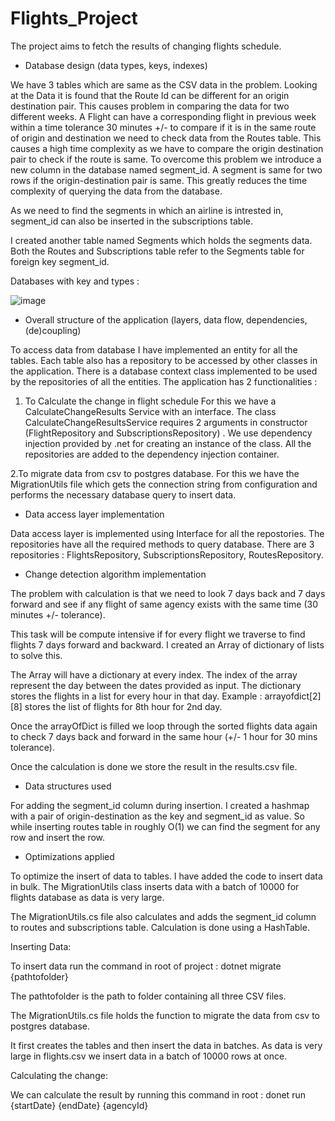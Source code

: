 
# Flights_Project

The project aims to fetch the results of changing flights schedule.

- Database design (data types, keys, indexes)

We have 3 tables which are same as the CSV data in the problem. Looking at the Data it is found that the Route Id can be different for an origin destination pair. This causes problem in comparing the data for two different weeks. A Flight can have a corresponding flight in previous week within a time tolerance 30 minutes +/- to compare if it is in the same route of origin and destination we need to check data from the Routes table. This causes a high time complexity as we have to compare the origin destination pair to check if the route is same. To overcome this problem we introduce a new column in the database named segment_id. A segment is same for two rows if the origin-destination pair is same. This greatly reduces the time complexity of querying the data from the database.

As we need to find the segments in which an airline is intrested in, segment_id can also be inserted in the subscriptions table.

I created another table named Segments which holds the segments data. Both the Routes and Subscriptions table refer to the Segments table for foreign key segment_id.

Databases with key and types : 

![image](https://user-images.githubusercontent.com/45128519/226363231-352c8e79-0905-4f85-bf8c-fc0cd1045b56.png)
- Overall structure of the application (layers, data flow, dependencies, (de)coupling)

To access data from database I have implemented an entity for all the tables. Each table also has a repository to be accessed by other classes in the application. There is a database context class implemented to be used by the repositories of all the entities.
The application has 2 functionalities :
1.  To Calculate the change in flight schedule
For this we have a CalculateChangeResults Service with an interface.
The class CalculateChangeResultsService requires 2 arguments in constructor (FlightRepository and SubscriptionsRepository) . We use dependency injection provided by .net for creating an instance of the class. All the repositories are added to the dependency injection container.

2.To migrate data from csv to postgres database.
For this we have the MigrationUtils file which gets the connection string from configuration and performs the necessary database query to insert data.

- Data access layer implementation

Data access layer is implemented using Interface for all the repostories. The repositories have all the required methods to query database.
There are 3 repositories : FlightsRepository, SubscriptionsRepository, RoutesRepository.

- Change detection algorithm implementation

The problem with calculation is that we need to look 7 days back and 7 days forward and see if any flight of same agency exists with the same time (30 minutes +/- tolerance).

This task will be compute intensive if for every flight we traverse to find flights 7 days forward and backward. I created an Array of dictionary of lists to solve this. 

The Array will have a dictionary at every index. The index of the array represent the day between the dates provided as input. The dictionary stores the flights in a list for every hour in that day. Example : arrayofdict[2][8] stores the list of flights for 8th hour for 2nd day.

Once the arrayOfDict is filled we loop through the sorted flights data again to check 7 days back and forward in the same hour (+/- 1 hour for 30 mins tolerance).

Once the calculation is done we store the result in the results.csv file.

- Data structures used

For adding the segment_id column during insertion. I created a hashmap with a pair of origin-destination as the key and segment_id as value. So while inserting routes table in roughly O(1) we can find the segment for any row and insert the row.

- Optimizations applied


To optimize the insert of data to tables. I have added the code to insert data in bulk. The MigrationUtils class inserts data with a batch of 10000 for flights database as data is very large.

The MigrationUtils.cs file also calculates and adds the segment_id column to routes and subscriptions table. Calculation is done using a HashTable.

Inserting Data:

To insert data run the command in root of project : dotnet migrate {pathtofolder}

The pathtofolder is the path to folder containing all three CSV files.

The MigrationUtils.cs file holds the function to migrate the data from csv to postgres database.

It first creates the tables and then insert the data in batches. As data is very large in flights.csv we insert data in a batch of 10000 rows at once.


Calculating the change:

We can calculate the result by running this command in root : donet run {startDate} {endDate} {agencyId}

